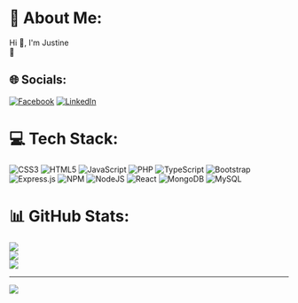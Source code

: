 
# 💫 About Me:
Hi 👋, I'm Justine<br>🌱


## 🌐 Socials:
[![Facebook](https://img.shields.io/badge/Facebook-%231877F2.svg?logo=Facebook&logoColor=white)](https://facebook.com/jabame.sama) [![LinkedIn](https://img.shields.io/badge/LinkedIn-%230077B5.svg?logo=linkedin&logoColor=white)](https://linkedin.com/in/justine-taglucop-391005238) 

# 💻 Tech Stack:
![CSS3](https://img.shields.io/badge/css3-%231572B6.svg?style=for-the-badge&logo=css3&logoColor=white) ![HTML5](https://img.shields.io/badge/html5-%23E34F26.svg?style=for-the-badge&logo=html5&logoColor=white) ![JavaScript](https://img.shields.io/badge/javascript-%23323330.svg?style=for-the-badge&logo=javascript&logoColor=%23F7DF1E) ![PHP](https://img.shields.io/badge/php-%23777BB4.svg?style=for-the-badge&logo=php&logoColor=white) ![TypeScript](https://img.shields.io/badge/typescript-%23007ACC.svg?style=for-the-badge&logo=typescript&logoColor=white) ![Bootstrap](https://img.shields.io/badge/bootstrap-%23563D7C.svg?style=for-the-badge&logo=bootstrap&logoColor=white) ![Express.js](https://img.shields.io/badge/express.js-%23404d59.svg?style=for-the-badge&logo=express&logoColor=%2361DAFB) ![NPM](https://img.shields.io/badge/NPM-%23000000.svg?style=for-the-badge&logo=npm&logoColor=white) ![NodeJS](https://img.shields.io/badge/node.js-6DA55F?style=for-the-badge&logo=node.js&logoColor=white) ![React](https://img.shields.io/badge/react-%2320232a.svg?style=for-the-badge&logo=react&logoColor=%2361DAFB) ![MongoDB](https://img.shields.io/badge/MongoDB-%234ea94b.svg?style=for-the-badge&logo=mongodb&logoColor=white) ![MySQL](https://img.shields.io/badge/mysql-%2300f.svg?style=for-the-badge&logo=mysql&logoColor=white)
# 📊 GitHub Stats:
![](https://github-readme-stats-sigma-five.vercel.app/api?username=Jabame731&theme=nightowl&hide_border=true&include_all_commits=true&count_private=true)<br/>
![](https://github-readme-streak-stats.herokuapp.com/?user=Jabame731&theme=nightowl&hide_border=true)<br/>
![](https://github-readme-stats-sigma-five.vercel.app/api/top-langs/?username=Jabame731&theme=nightowl&hide_border=true&include_all_commits=true&count_private=true&layout=compact)

---
![](https://komarev.com/ghpvc/?username=Jabame731)

<!-- Proudly created with GPRM ( https://gprm.itsvg.in ) -->
